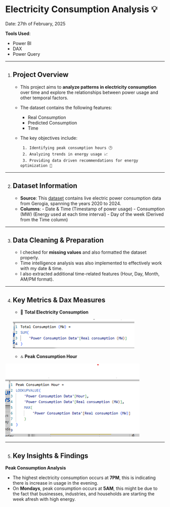 # Electricity Consumption Analysis 💡
Date: 27th of February, 2025

**Tools Used**:
- Power BI
- DAX 
- Power Query

---
1. ## Project Overview
   - This project aims to **analyze patterns in electricity consumption** over time and explore the relationships between power usage and other temporal factors.
   - The dataset contains the following features:
        - Real Consumption
        - Predicted Consumption
        - Time
 
   - The key objectives include:
     
          1. Identifying peak consumption hours 🕒  
          2. Analyzing trends in energy usage 📈
          3. Providing data driven recommendations for energy optimization 🧰

---
2. ## Dataset Information
   - **Source**: This [dataset](https://www.kaggle.com/datasets/qubdidata/electric-power-consumption?select=Power+Consumption+Data.csv) contains live electric power consumption data from Gerogia, spanning the years 2020 to 2024.
   - **Columns**:
         - Date & Time (Timestamp of power usage)
         - Consumption (MW) (Energy used at each time interval)
         - Day of the week (Derived from the Time column) 

  ---

  3. ## Data Cleaning & Preparation
      - I checked for **missing values** and also formatted the dataset properly.
      - Time intelligence analysis was also implemented to effectively work with my date & time.
      - I also extracted additional time-related features (Hour, Day, Month, AM/PM format).
    
  ---
  4. ## Key Metrics & Dax Measures
       - 📌 **Total Electricity Consumption**

     ![](https://github.com/oluwagbemiga01/Electricity-Consumption/blob/main/Image/total%20consumption.png)
     
     - 🔝 **Peak Consumption Hour**
     
![](https://github.com/oluwagbemiga01/Electricity-Consumption/blob/main/Image/peak%20consumption%20hour.png)

---

5. ## Key Insights & Findings

  **Peak Consumption Analysis**
  - The highest electricity consumption occurs at **7PM**, this is indicating there is increase in usage in the evening.
  - On **Mondays**, peak consumption occurs at **5AM**, this might be due to the fact that businesses, industries, and households are starting the week afresh with high energy. 
